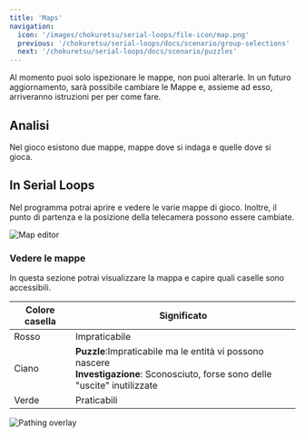 ```yaml
---
title: 'Maps'
navigation:
  icon: '/images/chokuretsu/serial-loops/file-icon/map.png'
  previous: '/chokuretsu/serial-loops/docs/scenario/group-selections'
  next: '/chokuretsu/serial-loops/docs/scenario/puzzles'
---
```


Al momento puoi solo ispezionare le mappe, non puoi alterarle. In un futuro aggiornamento, sarà possibile cambiare le
Mappe e, assieme ad esso, arriveranno istruzioni per per come fare.

## Analisi

Nel gioco esistono due mappe, mappe dove si indaga e quelle dove si gioca.

## In Serial Loops
Nel programma potrai aprire e vedere le varie mappe di gioco. Inoltre, il punto di partenza e la posizione della telecamera possono essere
cambiate.

![Map editor](/images/chokuretsu/serial-loops/map-editing.png)

### Vedere le mappe
In questa sezione potrai visualizzare la mappa e capire quali caselle sono accessibili.

| Colore casella | Significato |
|-------------|---------|
| Rosso | Impraticabile |
| Ciano | **Puzzle**:Impraticabile ma le entità vi possono nascere<br/>**Investigazione**: Sconosciuto, forse sono delle "uscite" inutilizzate |
| Verde | Praticabili |

![Pathing overlay](/images/chokuretsu/serial-loops/map-pathing-overlay.png)